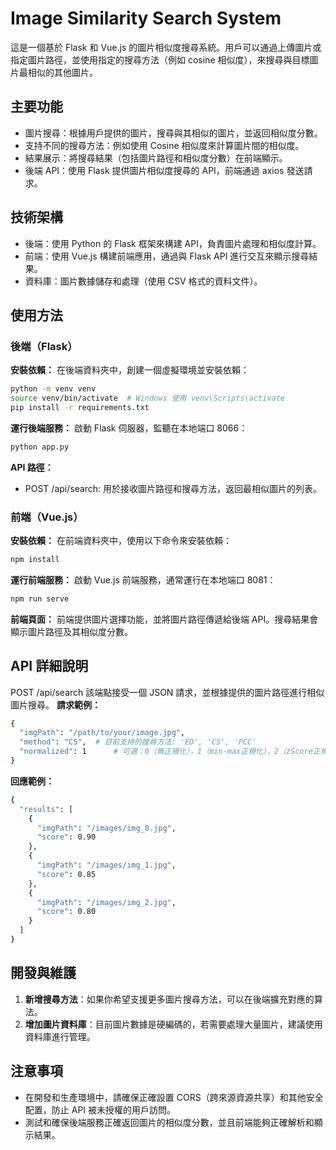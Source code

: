 # Image Similarity Search System
這是一個基於 Flask 和 Vue.js 的圖片相似度搜尋系統。用戶可以通過上傳圖片或指定圖片路徑，並使用指定的搜尋方法（例如 cosine 相似度），來搜尋與目標圖片最相似的其他圖片。

## 主要功能
* 圖片搜尋：根據用戶提供的圖片，搜尋與其相似的圖片，並返回相似度分數。
* 支持不同的搜尋方法：例如使用 Cosine 相似度來計算圖片間的相似度。
* 結果展示：將搜尋結果（包括圖片路徑和相似度分數）在前端顯示。
* 後端 API：使用 Flask 提供圖片相似度搜尋的 API，前端通過 axios 發送請求。

## 技術架構
* 後端：使用 Python 的 Flask 框架來構建 API，負責圖片處理和相似度計算。
* 前端：使用 Vue.js 構建前端應用，通過與 Flask API 進行交互來顯示搜尋結果。
* 資料庫：圖片數據儲存和處理（使用 CSV 格式的資料文件）。

## 使用方法
### 後端（Flask）
**安裝依賴：** 在後端資料夾中，創建一個虛擬環境並安裝依賴：
```bash
python -m venv venv
source venv/bin/activate  # Windows 使用 venv\Scripts\activate
pip install -r requirements.txt

```
**運行後端服務：** 啟動 Flask 伺服器，監聽在本地端口 8066：
```bash
python app.py
```
**API 路徑：**
* POST /api/search: 用於接收圖片路徑和搜尋方法，返回最相似圖片的列表。

### 前端（Vue.js）
**安裝依賴：** 在前端資料夾中，使用以下命令來安裝依賴：
```bash
npm install
```
**運行前端服務：** 啟動 Vue.js 前端服務，通常運行在本地端口 8081：
```bash
npm run serve
```
**前端頁面：** 前端提供圖片選擇功能，並將圖片路徑傳遞給後端 API。搜尋結果會顯示圖片路徑及其相似度分數。

## API 詳細說明
POST /api/search
該端點接受一個 JSON 請求，並根據提供的圖片路徑進行相似圖片搜尋。
**請求範例：**
```bash
{
  "imgPath": "/path/to/your/image.jpg",
  "method": "CS",  # 目前支持的搜尋方法: 'ED', 'CS', 'PCC'
  "normalized": 1      # 可選：0（無正規化），1（min-max正規化），2（zScore正規化）
}
```
**回應範例：**
```bash
{
  "results": [
    {
      "imgPath": "/images/img_0.jpg",
      "score": 0.90
    },
    {
      "imgPath": "/images/img_1.jpg",
      "score": 0.85
    },
    {
      "imgPath": "/images/img_2.jpg",
      "score": 0.80
    }
  ]
}
```
## 開發與維護
1. **新增搜尋方法**：如果你希望支援更多圖片搜尋方法，可以在後端擴充對應的算法。
2. **增加圖片資料庫**：目前圖片數據是硬編碼的，若需要處理大量圖片，建議使用資料庫進行管理。

## 注意事項
* 在開發和生產環境中，請確保正確設置 CORS（跨來源資源共享）和其他安全配置，防止 API 被未授權的用戶訪問。
* 測試和確保後端服務正確返回圖片的相似度分數，並且前端能夠正確解析和顯示結果。

